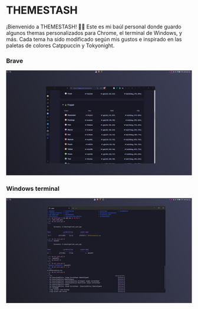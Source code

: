 # THEMESTASH

¡Bienvenido a THEMESTASH! 🎨✨ Este es mi baúl personal donde guardo algunos themas personalizados para Chrome, el terminal de Windows, y más.
Cada tema ha sido modificado según mis gustos e inspirado en las paletas de colores Catppuccin y Tokyonight.

### Brave
![Brave](ThemeStash-img/brave-theme.png)

### Windows terminal
![windowsTerminal](ThemeStash-img/windows_terminal_theme.png)



